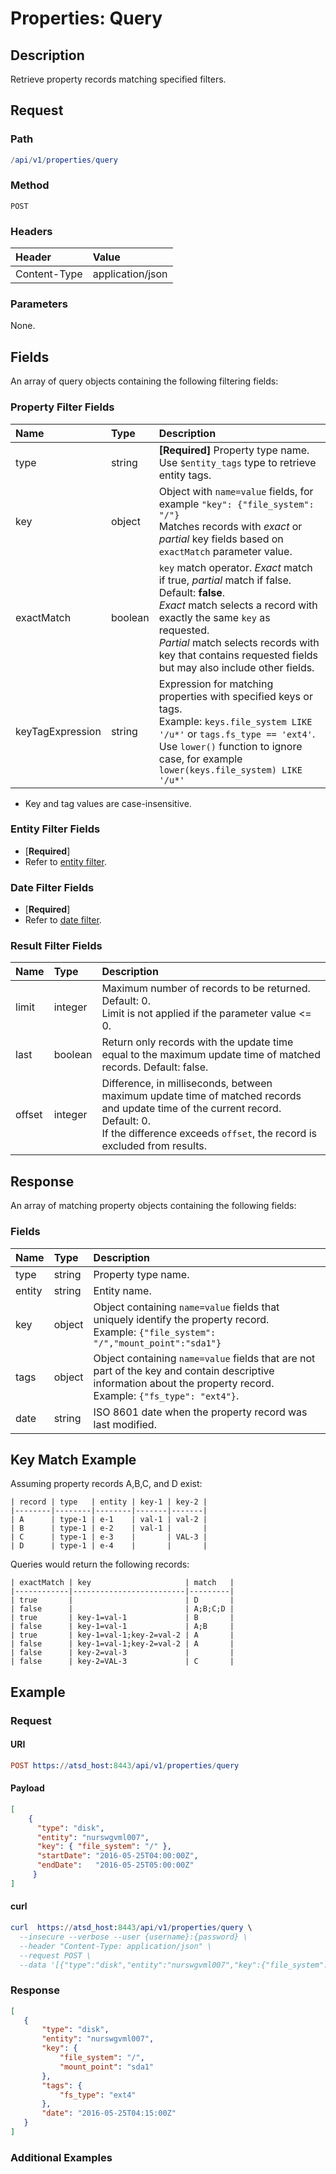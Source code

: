 # Properties: Query

## Description 

Retrieve property records matching specified filters.


## Request

### Path

```elm
/api/v1/properties/query
```

### Method

```
POST 
```

### Headers

|**Header**|**Value**|
|:---|:---|
| Content-Type | application/json |

### Parameters

None.

## Fields

An array of query objects containing the following filtering fields:

### Property Filter Fields

| **Name**  | **Type** | **Description**  |
|:---|:---|:---|
| type | string | **[Required]** Property type name. <br>Use `$entity_tags` type to retrieve entity tags. |
| key | object | Object with `name=value` fields, for example `"key": {"file_system": "/"}`<br>Matches records with _exact_ or _partial_ key fields based on `exactMatch` parameter value.|
| exactMatch | boolean | `key` match operator. _Exact_ match if true, _partial_ match if false. Default: **false**.<br>_Exact_ match selects a record with exactly the same `key` as requested.<br>_Partial_ match selects records with key that contains requested fields but may also include other fields.|
| keyTagExpression| string | Expression for matching properties with specified keys or tags.<br>Example: `keys.file_system LIKE '/u*'` or `tags.fs_type == 'ext4'`.<br>Use `lower()` function to ignore case, for example `lower(keys.file_system) LIKE '/u*'`|

* Key and tag values are case-insensitive.

### Entity Filter Fields

* [**Required**]
* Refer to [entity filter](../filter-entity.md).

### Date Filter Fields

* [**Required**]
* Refer to [date filter](../filter-date.md).

### Result Filter Fields

| **Name**  | **Type** | **Description**  |
|:---|:---|:---|
| limit   | integer | Maximum number of records to be returned. Default: 0.<br>Limit is not applied if the parameter value <= 0. | 
| last | boolean | Return only records with the update time equal to the maximum update time of matched records. Default: false. |
| offset | integer | Difference, in milliseconds, between maximum update time of matched records and update time of the current record. Default: 0.<br>If the difference exceeds `offset`, the record is excluded from results. |   

## Response 

An array of matching property objects containing the following fields:

### Fields

| **Name**  | **Type** | **Description**  |
|:---|:---|:---|
| type | string | Property type name. |
| entity |string |  Entity name. |
| key | object | Object containing `name=value` fields that uniquely identify the property record. <br>Example: `{"file_system": "/","mount_point":"sda1"}`|
| tags | object | Object containing `name=value` fields that are not part of the key and contain descriptive information about the property record. <br>Example: `{"fs_type": "ext4"}`. |
| date | string | ISO 8601 date when the property record was last modified. |

## Key Match Example

Assuming property records A,B,C, and D exist:

```ls
| record | type   | entity | key-1 | key-2 | 
|--------|--------|--------|-------|-------| 
| A      | type-1 | e-1    | val-1 | val-2 | 
| B      | type-1 | e-2    | val-1 |       | 
| C      | type-1 | e-3    |       | VAL-3 | 
| D      | type-1 | e-4    |       |       | 
```

Queries would return the following records:

```ls
| exactMatch | key                     | match   | 
|------------|-------------------------|---------| 
| true       |                         | D       | 
| false      |                         | A;B;C;D | 
| true       | key-1=val-1             | B       | 
| false      | key-1=val-1             | A;B     | 
| true       | key-1=val-1;key-2=val-2 | A       | 
| false      | key-1=val-1;key-2=val-2 | A       | 
| false      | key-2=val-3             |         | 
| false      | key-2=VAL-3             | C       | 
```

## Example

### Request

#### URI

```elm
POST https://atsd_host:8443/api/v1/properties/query
```

#### Payload

```json
[
    {
      "type": "disk",
      "entity": "nurswgvml007",
      "key": { "file_system": "/" },
      "startDate": "2016-05-25T04:00:00Z",
      "endDate":   "2016-05-25T05:00:00Z"
     }
]
```
#### curl

```elm
curl  https://atsd_host:8443/api/v1/properties/query \
  --insecure --verbose --user {username}:{password} \
  --header "Content-Type: application/json" \
  --request POST \
  --data '[{"type":"disk","entity":"nurswgvml007","key":{"file_system":"/"},"startDate":"2016-05-25T04:00:00Z","endDate":"2016-05-25T05:00:00Z"}]'
```

### Response

```json
[
   {
       "type": "disk",
       "entity": "nurswgvml007",
       "key": {
           "file_system": "/",
           "mount_point": "sda1"
       },
       "tags": {
           "fs_type": "ext4"
       },
       "date": "2016-05-25T04:15:00Z"
   }
]
```

### Additional Examples
